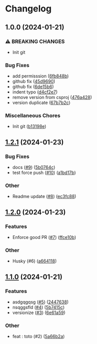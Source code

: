 # Changelog

## 1.0.0 (2024-01-21)


### ⚠ BREAKING CHANGES

* Init git

### Bug Fixes

* add permisssion ([6fb848b](https://github.com/slucky31/SemVer/commit/6fb848b4b9b630c1aef416bd7ead7a9b8ddd9833))
* github fix ([45d9690](https://github.com/slucky31/SemVer/commit/45d96907a16d72a4100b243d6cc684f506284cdb))
* github fix ([6de15b6](https://github.com/slucky31/SemVer/commit/6de15b68d550aa2b17c00b70bf382d993cc86311))
* indent typo ([d4cf2e7](https://github.com/slucky31/SemVer/commit/d4cf2e7b1e35561ab58f7a9983b5827aec3c78de))
* remove version from csproj ([476a428](https://github.com/slucky31/SemVer/commit/476a428bc700c843bf6e81a26b3617d8bff677c8))
* version duplicate ([67b7b2c](https://github.com/slucky31/SemVer/commit/67b7b2ced4d0c419a2718490105b9731a0612755))


### Miscellaneous Chores

* Init git ([b13198e](https://github.com/slucky31/SemVer/commit/b13198e98f1c86ecc73d1513e4733db83db1c1c4))


<a name="1.2.1"></a>
## [1.2.1](https://www.github.com/slucky31/SemVer/releases/tag/v1.2.1) (2024-01-23)

### Bug Fixes

* docs ([#9](https://www.github.com/slucky31/SemVer/issues/9)) ([5b0764c](https://www.github.com/slucky31/SemVer/commit/5b0764c522759f1785d9f6310cd2582a600cbb81))
* test force push ([#10](https://www.github.com/slucky31/SemVer/issues/10)) ([a1bd17b](https://www.github.com/slucky31/SemVer/commit/a1bd17ba5ef7079264a54267095b3610b5b2bffd))

### Other

* Readme update ([#8](https://www.github.com/slucky31/SemVer/issues/8)) ([ec3fc88](https://www.github.com/slucky31/SemVer/commit/ec3fc8834e7dde9d388d73bd980e385fc685e3a5))

<a name="1.2.0"></a>
## [1.2.0](https://www.github.com/slucky31/SemVer/releases/tag/v1.2.0) (2024-01-23)

### Features

* Enforce good PR ([#7](https://www.github.com/slucky31/SemVer/issues/7)) ([ffce10b](https://www.github.com/slucky31/SemVer/commit/ffce10b6ba6fa8136bc7bcd8a2eb735e9ce50cda))

### Other

* Husky (#6) ([a664118](https://www.github.com/slucky31/SemVer/commit/a664118379765402997125890433e80307decbdd))

<a name="1.1.0"></a>
## [1.1.0](https://www.github.com/slucky31/SemVer/releases/tag/v1.1.0) (2024-01-21)

### Features

* asdgqgqsg ([#5](https://www.github.com/slucky31/SemVer/issues/5)) ([2447638](https://www.github.com/slucky31/SemVer/commit/2447638b9cb8e5a9ff218c594a67cd3988f7046c))
* nsqggsfld ([#4](https://www.github.com/slucky31/SemVer/issues/4)) ([5b7415c](https://www.github.com/slucky31/SemVer/commit/5b7415c362827020e705d339fea6d637b8cf6c3a))
* versionize ([#3](https://www.github.com/slucky31/SemVer/issues/3)) ([6e61a59](https://www.github.com/slucky31/SemVer/commit/6e61a59ba70757a9ed16634e5cdb63fdfdff84a8))

### Other

* feat : toto (#2) ([5a66b2a](https://www.github.com/slucky31/SemVer/commit/5a66b2a9da8d92e0797365130bdc42230f22982e))

